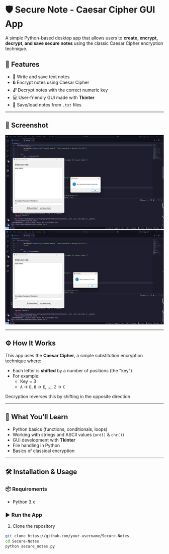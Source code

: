 # 🛡️ Secure Note  - Caesar Cipher GUI App

A simple Python-based desktop app that allows users to **create, encrypt, decrypt, and save secure notes** using the classic Caesar Cipher encryption technique.

## 🔐 Features

- 📝 Write and save text notes
- 🔒 Encrypt notes using Caesar Cipher
- 🔓 Decrypt notes with the correct numeric key
- 💻 User-friendly GUI made with **Tkinter**
- 📁 Save/load notes from `.txt` files

---

## 📸 Screenshot

![Secure Note Taker GUI](pic/pic1.png)
![Secure Note Taker GUI](pic/pic2.png)<!-- Replace with actual screenshot if available -->

---

## ⚙️ How It Works

This app uses the **Caesar Cipher**, a simple substitution encryption technique where:
- Each letter is **shifted** by a number of positions (the "key")
- For example:  
  - Key = 3  
  - `A` → `D`, `B` → `E`, …, `Z` → `C`

Decryption reverses this by shifting in the opposite direction.

---

## 🧠 What You’ll Learn

- Python basics (functions, conditionals, loops)
- Working with strings and ASCII values (`ord()` & `chr()`)
- GUI development with **Tkinter**
- File handling in Python
- Basics of classical encryption

---

## 🛠️ Installation & Usage

### 📦 Requirements

- Python 3.x

### ▶️ Run the App

1. Clone the repository
```bash
git clone https://github.com/your-username/Secure-Notes
cd Secure-Notes
python secure_notes.py
